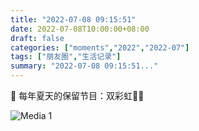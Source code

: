 ```yaml
---
title: "2022-07-08 09:15:51"
date: 2022-07-08T10:00:00+08:00
draft: false
categories: ["moments","2022","2022-07"]
tags: ["朋友圈","生活记录"]
summary: "2022-07-08 09:15:51..."
---
```


🎉 每年夏天的保留节目：双彩虹🌈🌈

![Media 1](/Moments/photos/2022-07-08/202207080915510.jpg)

